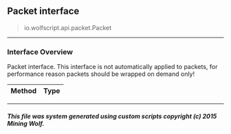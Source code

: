## Packet __interface__

>io.wolfscript.api.packet.Packet

---

### Interface Overview

Packet interface. This interface is not automatically applied to packets, for performance reason packets should be wrapped on demand only!

Method | Type   
--- | :--- 



---



##### This file was system generated using custom scripts copyright (c) 2015 Mining Wolf.
	

